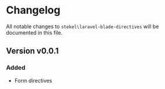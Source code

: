 # Changelog

All notable changes to `stekel\laravel-blade-directives` will be documented in this file.

## Version v0.0.1

### Added
- Form directives
